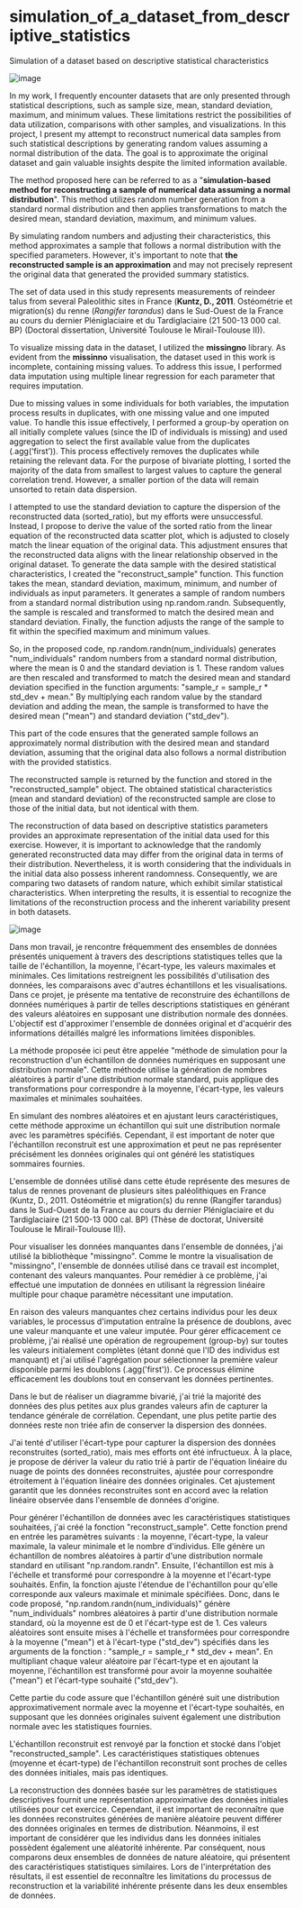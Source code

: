 # simulation_of_a_dataset_from_descriptive_statistics
Simulation of a dataset based on descriptive statistical characteristics

![image](https://github.com/Praemuntiacus/Data_Analyst_Job_Market_2022/assets/125415799/125c7f3d-0d19-41d5-8988-8a6183a1d716)

In my work, I frequently encounter datasets that are only presented through statistical descriptions, such as sample size, mean, standard deviation, maximum, and minimum values. These limitations restrict the possibilities of data utilization, comparisons with other samples, and visualizations. In this project, I present my attempt to reconstruct numerical data samples from such statistical descriptions by generating random values assuming a normal distribution of the data. The goal is to approximate the original dataset and gain valuable insights despite the limited information available.

The method proposed here can be referred to as a "**simulation-based method for reconstructing a sample of numerical data assuming a normal distribution**". This method utilizes random number generation from a standard normal distribution and then applies transformations to match the desired mean, standard deviation, maximum, and minimum values.

By simulating random numbers and adjusting their characteristics, this method approximates a sample that follows a normal distribution with the specified parameters. However, it's important to note that **the reconstructed sample is an approximation** and may not precisely represent the original data that generated the provided summary statistics.

The set of data used in this study represents measurements of reindeer talus from several Paleolithic sites in France (**Kuntz, D., 2011**. Ostéométrie et migration(s) du renne (*Rangifer tarandus*) dans le Sud-Ouest de la France au cours du dernier Pléniglaciaire et du Tardiglaciaire (21 500-13 000 cal. BP) (Doctoral dissertation, Université Toulouse le Mirail-Toulouse II)).

To visualize missing data in the dataset, I utilized the **missingno** library. As evident from the **missinno** visualisation, the dataset used in this work is incomplete, containing missing values. To address this issue, I performed data imputation using multiple linear regression for each parameter that requires imputation.

Due to missing values in some individuals for both variables, the imputation process results in duplicates, with one missing value and one imputed value. To handle this issue effectively, I performed a group-by operation on all initially complete values (since the ID of individuals is missing) and used aggregation to select the first available value from the duplicates (.agg(‘first’)). This process effectively removes the duplicates while retaining the relevant data.
For the purpose of bivariate plotting, I sorted the majority of the data from smallest to largest values to capture the general correlation trend. However, a smaller portion of the data will remain unsorted to retain data dispersion.

I attempted to use the standard deviation to capture the dispersion of the reconstructed data (sorted_ratio), but my efforts were unsuccessful. Instead, I propose to derive the value of the sorted ratio from the linear equation of the reconstructed data scatter plot, which is adjusted to closely match the linear equation of the original data. This adjustment ensures that the reconstructed data aligns with the linear relationship observed in the original dataset.
To generate the data sample with the desired statistical characteristics, I created the "reconstruct_sample" function. This function takes the mean, standard deviation, maximum, minimum, and number of individuals as input parameters. It generates a sample of random numbers from a standard normal distribution using np.random.randn. Subsequently, the sample is rescaled and transformed to match the desired mean and standard deviation. Finally, the function adjusts the range of the sample to fit within the specified maximum and minimum values.

So, in the proposed code, np.random.randn(num_individuals) generates "num_individuals" random numbers from a standard normal distribution, where the mean is 0 and the standard deviation is 1. These random values are then rescaled and transformed to match the desired mean and standard deviation specified in the function arguments: "sample_r = sample_r * std_dev + mean." By multiplying each random value by the standard deviation and adding the mean, the sample is transformed to have the desired mean ("mean") and standard deviation ("std_dev").

This part of the code ensures that the generated sample follows an approximately normal distribution with the desired mean and standard deviation, assuming that the original data also follows a normal distribution with the provided statistics.

The reconstructed sample is returned by the function and stored in the "reconstructed_sample" object. The obtained statistical characteristics (mean and standard deviation) of the reconstructed sample are close to those of the initial data, but not identical with them.

The reconstruction of data based on descriptive statistics parameters provides an approximate representation of the initial data used for this exercise. However, it is important to acknowledge that the randomly generated reconstructed data may differ from the original data in terms of their distribution. Nevertheless, it is worth considering that the individuals in the initial data also possess inherent randomness. Consequently, we are comparing two datasets of random nature, which exhibit similar statistical characteristics. When interpreting the results, it is essential to recognize the limitations of the reconstruction process and the inherent variability present in both datasets.

![image](https://github.com/Praemuntiacus/Data_Analyst_Job_Market_2022/assets/125415799/1c09e9ef-5b0f-448a-b188-1aa46e343621)

Dans mon travail, je rencontre fréquemment des ensembles de données présentés uniquement à travers des descriptions statistiques telles que la taille de l'échantillon, la moyenne, l'écart-type, les valeurs maximales et minimales. Ces limitations restreignent les possibilités d'utilisation des données, les comparaisons avec d'autres échantillons et les visualisations. Dans ce projet, je présente ma tentative de reconstruire des échantillons de données numériques à partir de telles descriptions statistiques en générant des valeurs aléatoires en supposant une distribution normale des données. L'objectif est d'approximer l'ensemble de données original et d'acquérir des informations détaillés malgré les informations limitées disponibles.

La méthode proposée ici peut être appelée "méthode de simulation pour la reconstruction d'un échantillon de données numériques en supposant une distribution normale". Cette méthode utilise la génération de nombres aléatoires à partir d'une distribution normale standard, puis applique des transformations pour correspondre à la moyenne, l'écart-type, les valeurs maximales et minimales souhaitées.

En simulant des nombres aléatoires et en ajustant leurs caractéristiques, cette méthode approxime un échantillon qui suit une distribution normale avec les paramètres spécifiés. Cependant, il est important de noter que l'échantillon reconstruit est une approximation et peut ne pas représenter précisément les données originales qui ont généré les statistiques sommaires fournies.

L'ensemble de données utilisé dans cette étude représente des mesures de talus de rennes provenant de plusieurs sites paléolithiques en France (Kuntz, D., 2011. Ostéométrie et migration(s) du renne (Rangifer tarandus) dans le Sud-Ouest de la France au cours du dernier Pléniglaciaire et du Tardiglaciaire (21 500-13 000 cal. BP) (Thèse de doctorat, Université Toulouse le Mirail-Toulouse II)).

Pour visualiser les données manquantes dans l'ensemble de données, j'ai utilisé la bibliothèque "missingno". Comme le montre la visualisation de "missingno", l'ensemble de données utilisé dans ce travail est incomplet, contenant des valeurs manquantes. Pour remédier à ce problème, j'ai effectué une imputation de données en utilisant la régression linéaire multiple pour chaque paramètre nécessitant une imputation.

En raison des valeurs manquantes chez certains individus pour les deux variables, le processus d'imputation entraîne la présence de doublons, avec une valeur manquante et une valeur imputée. Pour gérer efficacement ce problème, j'ai réalisé une opération de regroupement (group-by) sur toutes les valeurs initialement complètes (étant donné que l'ID des individus est manquant) et j'ai utilisé l'agrégation pour sélectionner la première valeur disponible parmi les doublons (.agg('first')). Ce processus élimine efficacement les doublons tout en conservant les données pertinentes.

Dans le but de réaliser un diagramme bivarié, j'ai trié la majorité des données des plus petites aux plus grandes valeurs afin de capturer la tendance générale de corrélation. Cependant, une plus petite partie des données reste non triée afin de conserver la dispersion des données.

J'ai tenté d'utiliser l'écart-type pour capturer la dispersion des données reconstruites (sorted_ratio), mais mes efforts ont été infructueux. À la place, je propose de dériver la valeur du ratio trié à partir de l'équation linéaire du nuage de points des données reconstruites, ajustée pour correspondre étroitement à l'équation linéaire des données originales. Cet ajustement garantit que les données reconstruites sont en accord avec la relation linéaire observée dans l'ensemble de données d'origine.

Pour générer l'échantillon de données avec les caractéristiques statistiques souhaitées, j'ai créé la fonction "reconstruct_sample". Cette fonction prend en entrée les paramètres suivants : la moyenne, l'écart-type, la valeur maximale, la valeur minimale et le nombre d'individus. Elle génère un échantillon de nombres aléatoires à partir d'une distribution normale standard en utilisant "np.random.randn". Ensuite, l'échantillon est mis à l'échelle et transformé pour correspondre à la moyenne et l'écart-type souhaités. Enfin, la fonction ajuste l'étendue de l'échantillon pour qu'elle corresponde aux valeurs maximale et minimale spécifiées.
Donc, dans le code proposé, "np.random.randn(num_individuals)" génère "num_individuals" nombres aléatoires à partir d'une distribution normale standard, où la moyenne est de 0 et l'écart-type est de 1. Ces valeurs aléatoires sont ensuite mises à l'échelle et transformées pour correspondre à la moyenne ("mean") et à l'écart-type ("std_dev") spécifiés dans les arguments de la fonction : "sample_r = sample_r * std_dev + mean". En multipliant chaque valeur aléatoire par l'écart-type et en ajoutant la moyenne, l'échantillon est transformé pour avoir la moyenne souhaitée ("mean") et l'écart-type souhaité ("std_dev").

Cette partie du code assure que l'échantillon généré suit une distribution approximativement normale avec la moyenne et l'écart-type souhaités, en supposant que les données originales suivent également une distribution normale avec les statistiques fournies.

L'échantillon reconstruit est renvoyé par la fonction et stocké dans l'objet "reconstructed_sample". Les caractéristiques statistiques obtenues (moyenne et écart-type) de l'échantillon reconstruit sont proches de celles des données initiales, mais pas identiques.

La reconstruction des données basée sur les paramètres de statistiques descriptives fournit une représentation approximative des données initiales utilisées pour cet exercice. Cependant, il est important de reconnaître que les données reconstruites générées de manière aléatoire peuvent différer des données originales en termes de distribution. Néanmoins, il est important de considérer que les individus dans les données initiales possèdent également une aléatorité inhérente. Par conséquent, nous comparons deux ensembles de données de nature aléatoire, qui présentent des caractéristiques statistiques similaires. Lors de l'interprétation des résultats, il est essentiel de reconnaître les limitations du processus de reconstruction et la variabilité inhérente présente dans les deux ensembles de données.
